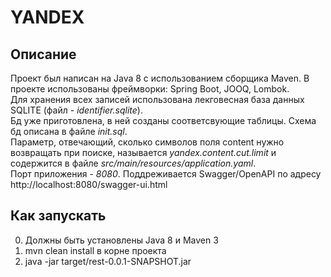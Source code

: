 # YANDEX

## Описание

Проект был написан на Java 8 c использованием сборщика Maven. В проекте использованы фреймворки: Spring Boot, JOOQ, Lombok.            
Для хранения всех записей использована лекговесная база данных SQLITE (файл - *identifier.sqlite*).                
Бд уже приготовлена, в ней созданы соответсвующие таблицы. Схема бд описана в файле *init.sql*.                  
Параметр, отвечающий, сколько символов поля content нужно возвращать при поиске, называется *yandex.content.cut.limit* и содержится в файле *src/main/resources/application.yaml*.             
Порт приложения - *8080*.
Поддреживается Swagger/OpenAPI по адресу http://localhost:8080/swagger-ui.html
## Как запускать

0. Должны быть установлены Java 8 и Maven 3
1. mvn clean install в корне проекта
2. java -jar target/rest-0.0.1-SNAPSHOT.jar



